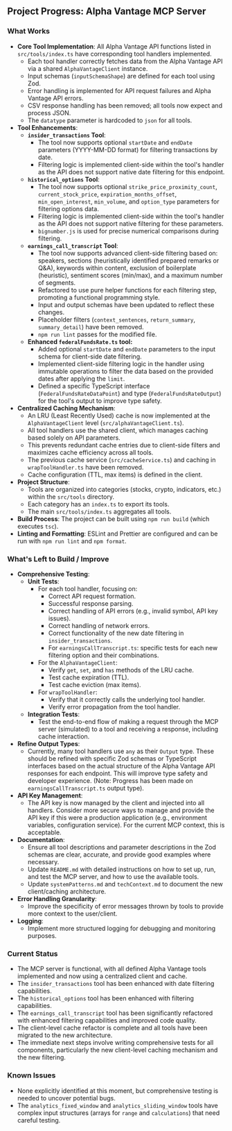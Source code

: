 ## Project Progress: Alpha Vantage MCP Server

### What Works

- **Core Tool Implementation**: All Alpha Vantage API functions listed in `src/tools/index.ts` have corresponding tool handlers implemented.
    - Each tool handler correctly fetches data from the Alpha Vantage API via a shared `AlphaVantageClient` instance.
    - Input schemas (`inputSchemaShape`) are defined for each tool using Zod.
    - Error handling is implemented for API request failures and Alpha Vantage API errors.
    - CSV response handling has been removed; all tools now expect and process JSON.
    - The `datatype` parameter is hardcoded to `json` for all tools.
- **Tool Enhancements**:
    - **`insider_transactions` Tool**:
        - The tool now supports optional `startDate` and `endDate` parameters (YYYY-MM-DD format) for filtering transactions by date.
        - Filtering logic is implemented client-side within the tool's handler as the API does not support native date filtering for this endpoint.
    - **`historical_options` Tool**:
        - The tool now supports optional `strike_price_proximity_count`, `current_stock_price`, `expiration_months_offset`, `min_open_interest`, `min_volume`, and `option_type` parameters for filtering options data.
        - Filtering logic is implemented client-side within the tool's handler as the API does not support native filtering for these parameters.
        - `bignumber.js` is used for precise numerical comparisons during filtering.
    - **`earnings_call_transcript` Tool**:
        - The tool now supports advanced client-side filtering based on: speakers, sections (heuristically identified prepared remarks or Q&A), keywords within content, exclusion of boilerplate (heuristic), sentiment scores (min/max), and a maximum number of segments.
        - Refactored to use pure helper functions for each filtering step, promoting a functional programming style.
        - Input and output schemas have been updated to reflect these changes.
        - Placeholder filters (`context_sentences`, `return_summary`, `summary_detail`) have been removed.
        - `npm run lint` passes for the modified file.
    - **Enhanced `federalFundsRate.ts` tool:**
        *   Added optional `startDate` and `endDate` parameters to the input schema for client-side date filtering.
        *   Implemented client-side filtering logic in the handler using immutable operations to filter the data based on the provided dates after applying the `limit`.
        *   Defined a specific TypeScript interface (`FederalFundsRateDataPoint`) and type (`FederalFundsRateOutput`) for the tool's output to improve type safety.
- **Centralized Caching Mechanism**:
    - An LRU (Least Recently Used) cache is now implemented at the `AlphaVantageClient` level (`src/alphaVantageClient.ts`).
    - All tool handlers use the shared client, which manages caching based solely on API parameters.
    - This prevents redundant cache entries due to client-side filters and maximizes cache efficiency across all tools.
    - The previous cache service (`src/cacheService.ts`) and caching in `wrapToolHandler.ts` have been removed.
    - Cache configuration (TTL, max items) is defined in the client.
- **Project Structure**:
    - Tools are organized into categories (stocks, crypto, indicators, etc.) within the `src/tools` directory.
    - Each category has an `index.ts` to export its tools.
    - The main `src/tools/index.ts` aggregates all tools.
- **Build Process**: The project can be built using `npm run build` (which executes `tsc`).
- **Linting and Formatting**: ESLint and Prettier are configured and can be run with `npm run lint` and `npm format`.

### What's Left to Build / Improve

- **Comprehensive Testing**:
    - **Unit Tests**:
        - For each tool handler, focusing on:
            - Correct API request formation.
            - Successful response parsing.
            - Correct handling of API errors (e.g., invalid symbol, API key issues).
            - Correct handling of network errors.
            - Correct functionality of the new date filtering in `insider_transactions`.
            - For `earningsCallTranscript.ts`: specific tests for each new filtering option and their combinations.
        - For the `AlphaVantageClient`:
            - Verify `get`, `set`, and `has` methods of the LRU cache.
            - Test cache expiration (TTL).
            - Test cache eviction (max items).
        - For `wrapToolHandler`:
            - Verify that it correctly calls the underlying tool handler.
            - Verify error propagation from the tool handler.
    - **Integration Tests**:
        - Test the end-to-end flow of making a request through the MCP server (simulated) to a tool and receiving a response, including cache interaction.
- **Refine Output Types**:
    - Currently, many tool handlers use `any` as their `Output` type. These should be refined with specific Zod schemas or TypeScript interfaces based on the actual structure of the Alpha Vantage API responses for each endpoint. This will improve type safety and developer experience. (Note: Progress has been made on `earningsCallTranscript.ts` output type).
- **API Key Management**:
    - The API key is now managed by the client and injected into all handlers. Consider more secure ways to manage and provide the API key if this were a production application (e.g., environment variables, configuration service). For the current MCP context, this is acceptable.
- **Documentation**:
    - Ensure all tool descriptions and parameter descriptions in the Zod schemas are clear, accurate, and provide good examples where necessary.
    - Update `README.md` with detailed instructions on how to set up, run, and test the MCP server, and how to use the available tools.
    - Update `systemPatterns.md` and `techContext.md` to document the new client/caching architecture.
- **Error Handling Granularity**:
    - Improve the specificity of error messages thrown by tools to provide more context to the user/client.
- **Logging**:
    - Implement more structured logging for debugging and monitoring purposes.

### Current Status

- The MCP server is functional, with all defined Alpha Vantage tools implemented and now using a centralized client and cache.
- The `insider_transactions` tool has been enhanced with date filtering capabilities.
- The `historical_options` tool has been enhanced with filtering capabilities.
- The `earnings_call_transcript` tool has been significantly refactored with enhanced filtering capabilities and improved code quality.
- The client-level cache refactor is complete and all tools have been migrated to the new architecture.
- The immediate next steps involve writing comprehensive tests for all components, particularly the new client-level caching mechanism and the new filtering.

### Known Issues

- None explicitly identified at this moment, but comprehensive testing is needed to uncover potential bugs.
- The `analytics_fixed_window` and `analytics_sliding_window` tools have complex input structures (arrays for `range` and `calculations`) that need careful testing.
